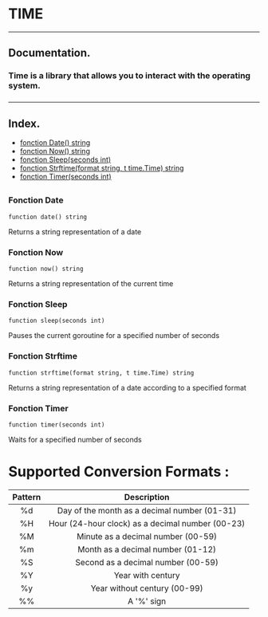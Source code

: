 # TIME

***
##  Documentation.
### Time is a library that allows you to interact with the operating system.
###

***
## Index.

* [fonction Date() string](#fonction-date)
* [fonction Now() string](#fonction-now)
* [fonction Sleep(seconds int)](#fonction-sleep)
* [fonction Strftime(format string, t time.Time) string](#fonction-strftime)
* [fonction Timer(seconds int)](#fonction-timer)

##
### Fonction Date
```
function date() string
```
Returns a string representation of a date
### Fonction Now
```
function now() string
```
Returns a string representation of the current time
### Fonction Sleep
```
function sleep(seconds int)
```
Pauses the current goroutine for a specified number of seconds
### Fonction Strftime
```
function strftime(format string, t time.Time) string
```
Returns a string representation of a date according to a specified format
### Fonction Timer
```
function timer(seconds int)
```
Waits for a specified number of seconds
##
# Supported Conversion Formats :
| Pattern |                   Description                    |
|:-------:|:------------------------------------------------:|
|   %d    |   Day of the month as a decimal number (01-31)   |
|   %H    | Hour (24-hour clock) as a decimal number (00-23) |
|   %M    |        Minute as a decimal number (00-59)        |
|   %m    |        Month as a decimal number (01-12)         |
|   %S    |        Second as a decimal number (00-59)        |
|   %Y    |                Year with century                 |
|   %y    |           Year without century (00-99)           |
|   %%    |                    A '%' sign                    |